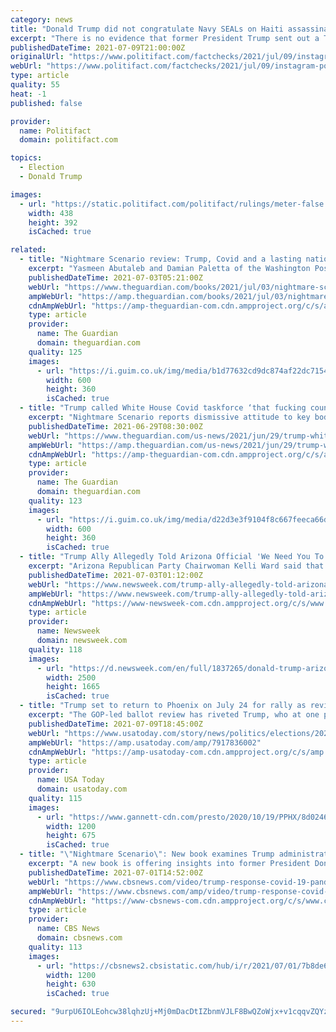 ```yaml
---
category: news
title: "Donald Trump did not congratulate Navy SEALs on Haiti assassination"
excerpt: "There is no evidence that former President Trump sent out a Telegram post, nor is there evidence that Navy SEALs had anything to do with the assassination of the Haitian president. Haitian President Jovenel Moïse was assassinated in his home on July 7."
publishedDateTime: 2021-07-09T21:00:00Z
originalUrl: "https://www.politifact.com/factchecks/2021/jul/09/instagram-posts/navy-seals-did-not-kill-haitian-president-trump-di/"
webUrl: "https://www.politifact.com/factchecks/2021/jul/09/instagram-posts/navy-seals-did-not-kill-haitian-president-trump-di/"
type: article
quality: 55
heat: -1
published: false

provider:
  name: Politifact
  domain: politifact.com

topics:
  - Election
  - Donald Trump

images:
  - url: "https://static.politifact.com/politifact/rulings/meter-false.jpg"
    width: 438
    height: 392
    isCached: true

related:
  - title: "Nightmare Scenario review: Trump, Covid and a lasting national trauma"
    excerpt: "Yasmeen Abutaleb and Damian Paletta of the Washington Post show how bad things got – and how they could have been worse"
    publishedDateTime: 2021-07-03T05:21:00Z
    webUrl: "https://www.theguardian.com/books/2021/jul/03/nightmare-scenario-review-trump-covid-yasmeen-abutaleb-damian-paletta-washington-post-book"
    ampWebUrl: "https://amp.theguardian.com/books/2021/jul/03/nightmare-scenario-review-trump-covid-yasmeen-abutaleb-damian-paletta-washington-post-book"
    cdnAmpWebUrl: "https://amp-theguardian-com.cdn.ampproject.org/c/s/amp.theguardian.com/books/2021/jul/03/nightmare-scenario-review-trump-covid-yasmeen-abutaleb-damian-paletta-washington-post-book"
    type: article
    provider:
      name: The Guardian
      domain: theguardian.com
    quality: 125
    images:
      - url: "https://i.guim.co.uk/img/media/b1d77632cd9dc874af22dc7154303ea88e5dd768/0_204_3715_2229/master/3715.jpg?width=300&quality=45&auto=format&fit=max&dpr=2&s=70f259d6c4d213cee0b638144f96acff"
        width: 600
        height: 360
        isCached: true
  - title: "Trump called White House Covid taskforce ‘that fucking council’, book says"
    excerpt: "Nightmare Scenario reports dismissive attitude to key body and influence of outside advisers including controversial economist Stephen Moore"
    publishedDateTime: 2021-06-29T08:30:00Z
    webUrl: "https://www.theguardian.com/us-news/2021/jun/29/trump-white-house-covid-taskforce-fauci"
    ampWebUrl: "https://amp.theguardian.com/us-news/2021/jun/29/trump-white-house-covid-taskforce-fauci"
    cdnAmpWebUrl: "https://amp-theguardian-com.cdn.ampproject.org/c/s/amp.theguardian.com/us-news/2021/jun/29/trump-white-house-covid-taskforce-fauci"
    type: article
    provider:
      name: The Guardian
      domain: theguardian.com
    quality: 123
    images:
      - url: "https://i.guim.co.uk/img/media/d22d3e3f9104f8c667feeca66d86de9a0f6b915e/0_247_5304_3183/master/5304.jpg?width=300&quality=45&auto=format&fit=max&dpr=2&s=9eb7a2d758816f577ccc7bf7357f6b63"
        width: 600
        height: 360
        isCached: true
  - title: "Trump Ally Allegedly Told Arizona Official 'We Need You To Stop the Counting': Report"
    excerpt: "Arizona Republican Party Chairwoman Kelli Ward said that reports that she texted a demand to \"stop the counting\" after the 2020 presidential election were \"BS.\""
    publishedDateTime: 2021-07-03T01:12:00Z
    webUrl: "https://www.newsweek.com/trump-ally-allegedly-told-arizona-official-we-need-you-stop-counting-report-1606611"
    ampWebUrl: "https://www.newsweek.com/trump-ally-allegedly-told-arizona-official-we-need-you-stop-counting-report-1606611?amp=1"
    cdnAmpWebUrl: "https://www-newsweek-com.cdn.ampproject.org/c/s/www.newsweek.com/trump-ally-allegedly-told-arizona-official-we-need-you-stop-counting-report-1606611?amp=1"
    type: article
    provider:
      name: Newsweek
      domain: newsweek.com
    quality: 118
    images:
      - url: "https://d.newsweek.com/en/full/1837265/donald-trump-arizona-election-day-count-stop.jpg"
        width: 2500
        height: 1665
        isCached: true
  - title: "Trump set to return to Phoenix on July 24 for rally as review of Arizona ballots continues"
    excerpt: "The GOP-led ballot review has riveted Trump, who at one point wanted to get a first-hand view of the review himself inside of Arizona Veterans Memorial Coliseum"
    publishedDateTime: 2021-07-09T18:45:00Z
    webUrl: "https://www.usatoday.com/story/news/politics/elections/2021/07/09/trump-set-return-phoenix-rally-review-arizona-ballots-continues/7917836002/"
    ampWebUrl: "https://amp.usatoday.com/amp/7917836002"
    cdnAmpWebUrl: "https://amp-usatoday-com.cdn.ampproject.org/c/s/amp.usatoday.com/amp/7917836002"
    type: article
    provider:
      name: USA Today
      domain: usatoday.com
    quality: 115
    images:
      - url: "https://www.gannett-cdn.com/presto/2020/10/19/PPHX/8d0246cd-6630-4ab2-aa0e-cbfbd945bff2-DW1_6400.JPG?auto=webp&crop=3887,2186,x0,y0&format=pjpg&width=1200"
        width: 1200
        height: 675
        isCached: true
  - title: "\"Nightmare Scenario\": New book examines Trump administration's response to coronavirus pandemic"
    excerpt: "A new book is offering insights into former President Donald Trump and his administration's mishandling of the coronavirus pandemic. Washington Post health policy reporter Yasmeen Abutaleb is co-author of the book,"
    publishedDateTime: 2021-07-01T14:52:00Z
    webUrl: "https://www.cbsnews.com/video/trump-response-covid-19-pandemic-book-nightmare-scenario/"
    ampWebUrl: "https://www.cbsnews.com/amp/video/trump-response-covid-19-pandemic-book-nightmare-scenario/"
    cdnAmpWebUrl: "https://www-cbsnews-com.cdn.ampproject.org/c/s/www.cbsnews.com/amp/video/trump-response-covid-19-pandemic-book-nightmare-scenario/"
    type: article
    provider:
      name: CBS News
      domain: cbsnews.com
    quality: 113
    images:
      - url: "https://cbsnews2.cbsistatic.com/hub/i/r/2021/07/01/7b8de6a5-9256-44a2-9c0c-3c84ec17b4c1/thumbnail/1200x630/b5b0a139a52b42c8fc9b4f6a191fd5b1/cbsn-fusion-trump-response-covid-19-pandemic-book-nightmare-scenario-thumbnail-745155-640x360.jpg"
        width: 1200
        height: 630
        isCached: true

secured: "9urpU6IOLEohcw38lqhzUj+Mj0mDacDtIZbnmVJLF8BwQZoWjx+v1cqqvZQYzsNtg/1DJ49Ecb3ZlbkPwxpGyzSlh2xnSfoW9J8vnwlD6A8rKhwzinZkqOrtzg5VVs8iTqnaDa7sf11VHDCH3pBCJYHMp4xdRsGDOS0AoqETffcO1hgTkDAy2lCFHWYXt+6GyxKtkiGgu5LM1R5J77ZBjtoGqh3M1b7qYahs2nhn9szzuDVwwrqu3s1FnwGy40SNjr1YpISYzEuMJz7GYG6m2EvFcD1ZnLzEqsYpsCSMw9e6+lOU9h/IrofDAOUxSxoPFyUY+93rd80V/tW3b4T6qMvbDk3qN0sr2CUpIAC4E24=;h5qB0RoJlSCt9xjZJ00rkA=="
---
```


